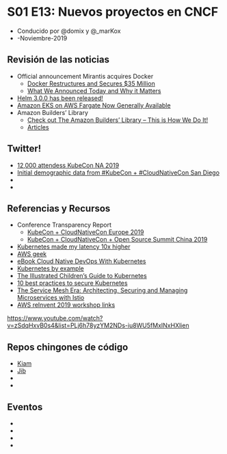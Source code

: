 # S01 E13: Nuevos proyectos en CNCF

- Conducido por @domix y @_marKox
- -Noviembre-2019

## Revisión de las noticias

* Official announcement Mirantis acquires Docker
    * [Docker Restructures and Secures $35 Million](https://www.docker.com/press-release/docker-new-direction)
    * [What We Announced Today and Why it Matters](https://www.mirantis.com/blog/mirantis-acquires-docker-enterprise-platform-business/)
* [Helm 3.0.0 has been released!](https://helm.sh/blog/helm-3-released/)
* [Amazon EKS on AWS Fargate Now Generally Available](https://aws.amazon.com/blogs/aws/amazon-eks-on-aws-fargate-now-generally-available/)
* Amazon Builders’ Library
  * [Check out The Amazon Builders’ Library – This is How We Do It!](https://aws.amazon.com/blogs/aws/check-out-the-amazon-builders-library-this-is-how-we-do-it/)
  * [Articles](https://aws.amazon.com/builders-library/?cards-body.sort-by=item.additionalFields.customSort&cards-body.sort-order=asc)



## Twitter!

* [12,000 attendess KubeCon NA 2019](https://twitter.com/dankohn1/status/1198933573849497600?s=21)
* [Initial demographic data from #KubeCon + #CloudNativeCon San Diego](https://twitter.com/dankohn1/status/1201629115155144708)
* []()
* []()



## Referencias y Recursos

* Conference Transparency Report
    * [KubeCon + CloudNativeCon Europe 2019](https://events19.linuxfoundation.org/wp-content/uploads/2019/07/KubeCon_EU_19_Report.pdf)
    * [KubeCon + CloudNativeCon + Open Source Summit China 2019](https://events19.linuxfoundation.org/wp-content/uploads/2019/07/KubeCon_China_19_Report_final.pdf)
* [Kubernetes made my latency 10x higher](https://srvaroa.github.io/kubernetes/migration/latency/dns/java/aws/microservices/2019/10/22/kubernetes-added-a-0-to-my-latency.html)
* [AWS geek](https://www.awsgeek.com/)
* [eBook Cloud Native DevOps With Kubernetes](https://www.nginx.com/resources/library/cloud-native-devops-with-kubernetes/)
* [Kubernetes by example](http://kubernetesbyexample.com/)
* [The Illustrated Children’s Guide to Kubernetes](https://www.cncf.io/the-childrens-illustrated-guide-to-kubernetes/)
* [10 best practices to secure Kubernetes](https://www.datree.io/resources/kubernetes-best-practices)
* [The Service Mesh Era: Architecting, Securing and Managing Microservices with Istio ](https://inthecloud.withgoogle.com/ebook-19/service-mesh-era-architecting-securing-and-managing-microsecives-with-istio.html)
* [AWS reInvent 2019 workshop links](https://alestic.com/2019/12/aws-reinvent-2019-workshops-jennine/)


https://www.youtube.com/watch?v=zSdqHxvB0s4&list=PLj6h78yzYM2NDs-iu8WU5fMxINxHXlien

## Repos chingones de código

* [Kiam](https://github.com/uswitch/kiam)
* [Jib](https://github.com/GoogleContainerTools/jib)
* []()
* []()



## Eventos

* []()
* []()
* []()
* []()
